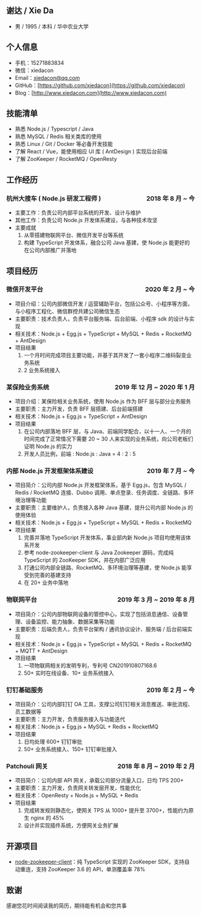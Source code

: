 ## 谢达 / Xie Da

* 男 / 1995 / 本科 / 华中农业大学

## 个人信息

* 手机：15271883834
* 微信：xiedacon
* Email：xiedacon@qq.com
* GitHub：[https://github.com/xiedacon](https://github.com/xiedacon)
* Blog：[http://www.xiedacon.com](http://www.xiedacon.com)

## 技能清单

* 熟悉 Node.js / Typescript / Java
* 熟悉 MySQL / Redis 相关类库的使用
* 熟悉 Linux / Git / Docker 等必备开发技能
* 了解 React / Vue，能使用相应 UI 库 ( AntDesign ) 实现后台前端
* 了解 ZooKeeper / RocketMQ / OpenResty

## 工作经历

### 杭州大搜车 ( Node.js 研发工程师 ) <span style="float: right;">2018 年 8 月 ~ 今<span>

* 主要工作：负责公司内部平台系统的开发、设计与维护
* 其他工作：负责公司 Node.js 开发体系建设，与各种技术攻坚
* 主要成就
  1. 从零搭建物联网平台、微信开发平台等系统
  2. 构建 TypeScript 开发体系，融合公司 Java 基建，使 Node.js 能更好的在公司内部推广并落地

## 项目经历

### 微信开发平台 <span style="float: right;">2020 年 2 月 ~ 今<span>

* 项目介绍：公司内部微信开发 / 运营辅助平台，包括公众号、小程序等方面，与小程序工程化、微信群控共建公司微信生态
* 主要职责：技术负责人，负责平台服务端、后台前端、小程序 sdk 的设计与实现
* 相关技术：Node.js + Egg.js + TypeScript + MySQL + Redis + RocketMQ + AntDesign
* 项目结果
  1. 一个月时间完成项目主要功能，并基于其开发了一套小程序二维码裂变业务系统
  2. 2 业务系统接入

### 某保险业务系统 <span style="float: right;">2019 年 12 月 ~ 2020 年 1 月<span>

* 项目介绍：某保险相关业务系统，使用 Node.js 作为 BFF 层与部分业务服务
* 主要职责：主力开发，负责 BFF 层搭建、后台前端搭建
* 相关技术：Node.js + Egg.js + TypeScript + AntDesign
* 项目结果
  1. 在公司内部落地 BFF 层，与 Java、前端同学配合，以十一人、一个月的时间完成了正常情况下需要 20 ~ 30 人来实现的业务系统，向公司老板们证明 Node.js 的实力
  2. 开发人员比例，前端 : Node.js : Java = 4 : 2 : 5

### 内部 Node.js 开发框架体系建设 <span style="float: right;">2019 年 7 月 ~ 今<span>

* 项目简介：公司内部 Node.js 开发框架体系，基于 Egg.js，包含 MySQL / Redis / RocketMQ 连接、Dubbo 调用、单点登录、任务调度、全链路、多环境治理等功能
* 主要职责：主要维护人，负责接入各种 Java 基建，提升公司内部 Node.js 的使用体验
* 相关技术：Node.js + Egg.js + TypeScript + MySQL + Redis + RocketMQ
* 项目结果
  1. 完善并落地 TypeScript 开发体系，事业部内新 Node.js 项目均使用该体系开发
  2. 参考 node-zookeeper-client 与 Java Zookeeper 源码，完成纯 TypeScript 的 ZooKeeper SDK，并在内部广泛应用
  3. 打通公司内部全链路、RocketMQ、多环境治理等基建，使 Node.js 能享受到完善的基建支持
  4. 在 20+ 业务中落地

### 物联网平台 <span style="float: right;">2019 年 3 月 ~ 2019 年 8 月<span>

* 项目简介：公司内部物联网设备的管控中心，实现了包括消息通信、设备管理、设备监控、能力抽象、数据采集等功能
* 主要职责：后端负责人，负责平台架构 / 通讯协议设计、服务端 / 后台前端实现
* 相关技术：Node.js + Egg.js + TypeScript + MySQL + Redis + RocketMQ + MQTT + AntDesign
* 项目结果
  1. 一项物联网相关的发明专利，专利号 CN201910807168.6
  2. 50+ 实时在线设备、10+ 业务系统接入

### 钉钉基础服务 <span style="float: right;">2019 年 2 月 ~ 今<span>

* 项目简介：公司内部钉钉 OA 工具，支撑公司钉钉相关消息推送、审批流程、员工数据等
* 主要职责：主力开发，负责服务接入与功能迭代
* 相关技术：Node.js + Egg.js + MySQL + Redis + RocketMQ
* 项目结果
  1. 日均处理 600+ 钉钉审批
  2. 50+ 业务系统接入、150+ 钉钉审批接入

### Patchouli 网关 <span style="float: right;">2018 年 8 月 ~ 2019 年 2 月<span>

* 项目简介：公司内部 API 网关，承载公司部分流量入口，日均 TPS 200+
* 主要职责：主力开发，负责网关转发层开发，性能优化
* 相关技术：OpenResty + Node.js + MySQL + Redis
* 项目结果
  1. 完成转发规则静态化，使网关 TPS 从 1000+ 提升至 3700+，性能约为原生 nginx 的 45%
  2. 设计并实现插件系统，方便网关业务扩展

## 开源项目

* [node-zookeeper-client](https://github.com/xiedacon/node-zookeeper-client)：纯 TypeScript 实现的 ZooKeeper SDK，支持自动重连，支持 ZooKeeper 3.6 的 API，单测覆盖率 78%

## 致谢

感谢您花时间阅读我的简历，期待能有机会和您共事
